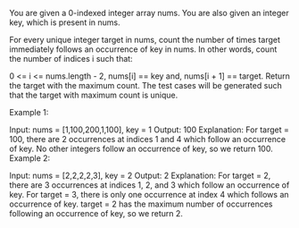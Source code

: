 You are given a 0-indexed integer array nums. You are also given an integer key, which is present in nums.

For every unique integer target in nums, count the number of times target immediately follows an occurrence of key in nums. In other words, count the number of indices i such that:

0 <= i <= nums.length - 2,
nums[i] == key and,
nums[i + 1] == target.
Return the target with the maximum count. The test cases will be generated such that the target with maximum count is unique.

 

Example 1:

Input: nums = [1,100,200,1,100], key = 1
Output: 100
Explanation: For target = 100, there are 2 occurrences at indices 1 and 4 which follow an occurrence of key.
No other integers follow an occurrence of key, so we return 100.
Example 2:

Input: nums = [2,2,2,2,3], key = 2
Output: 2
Explanation: For target = 2, there are 3 occurrences at indices 1, 2, and 3 which follow an occurrence of key.
For target = 3, there is only one occurrence at index 4 which follows an occurrence of key.
target = 2 has the maximum number of occurrences following an occurrence of key, so we return 2.
